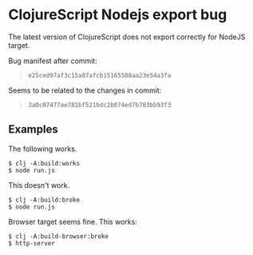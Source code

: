 # ClojureScript Nodejs export bug

The latest version of ClojureScript does not export correctly for NodeJS target.

Bug manifest after commit:

> `e25ced97af3c15a87afcb15165508aa23e54a3fa`

Seems to be related to the changes in commit:

> `3a0c07477ae781bf521bdc2b074ed7b783bb93f3`

## Examples

The following works.

```
$ clj -A:build:works
$ node run.js
```

This doesn't work.

```
$ clj -A:build:broke
$ node run.js
```

Browser target seems fine. This works:

```
$ clj -A:build-browser:broke
$ http-server
```